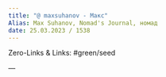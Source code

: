 ```yaml
---
title: "@ maxsuhanov - Макс"
Alias: Max Suhanov, Nomad's Journal, номад
date: 25.03.2023 / 1538  
---
```

Zero-Links & Links:  #green/seed 


—  

